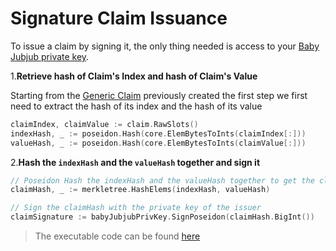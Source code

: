 # Signature Claim Issuance

To issue a claim by signing it, the only thing needed is access to your [Baby Jubjub private key](../babyjubjub.md).

1.**Retrieve hash of Claim's Index and hash of Claim's Value**

Starting from the [Generic Claim](../claim/generic-claim.md) previously created the first step we first need to extract the hash of its index and the hash of its value

```go
claimIndex, claimValue := claim.RawSlots()
indexHash, _ := poseidon.Hash(core.ElemBytesToInts(claimIndex[:]))
valueHash, _ := poseidon.Hash(core.ElemBytesToInts(claimValue[:]))
```

2.**Hash the `indexHash` and the `valueHash` together and sign it**

```go
// Poseidon Hash the indexHash and the valueHash together to get the claimHash
claimHash, _ := merkletree.HashElems(indexHash, valueHash)

// Sign the claimHash with the private key of the issuer
claimSignature := babyJubjubPrivKey.SignPoseidon(claimHash.BigInt())
```

> The executable code can be found [here](https://github.com/0xPolygonID/tutorial-examples/blob/main/issuer-protocol/main.go#L139)


